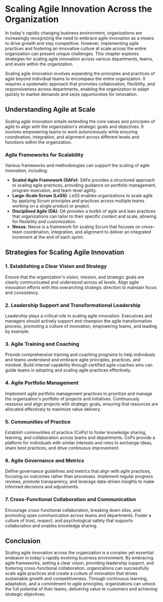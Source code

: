 Scaling Agile Innovation Across the Organization
=========================================================

In today's rapidly changing business environment, organizations are increasingly recognizing the need to embrace agile innovation as a means to drive growth and stay competitive. However, implementing agile practices and fostering an innovative culture at scale across the entire organization can present unique challenges. This chapter explores strategies for scaling agile innovation across various departments, teams, and levels within the organization.

Scaling agile innovation involves expanding the principles and practices of agile beyond individual teams to encompass the entire organization. It requires a systematic approach that promotes collaboration, flexibility, and responsiveness across departments, enabling the organization to adapt quickly to market demands and seize opportunities for innovation.

**Understanding Agile at Scale**
--------------------------------

Scaling agile innovation entails extending the core values and principles of agile to align with the organization's strategic goals and objectives. It involves empowering teams to work autonomously while ensuring coordination, integration, and alignment across different levels and functions within the organization.

### **Agile Frameworks for Scalability**

Various frameworks and methodologies can support the scaling of agile innovation, including:

* **Scaled Agile Framework (SAFe)**: SAFe provides a structured approach to scaling agile practices, providing guidance on portfolio management, program execution, and team-level agility.
* **Large-Scale Scrum (LeSS)**: LeSS enables organizations to scale agile by applying Scrum principles and practices across multiple teams working on a single product or project.
* **Disciplined Agile (DA)**: DA provides a toolkit of agile and lean practices that organizations can tailor to their specific context and scale, allowing for flexibility and customization.
* **Nexus**: Nexus is a framework for scaling Scrum that focuses on cross-team coordination, integration, and alignment to deliver an integrated increment at the end of each sprint.

**Strategies for Scaling Agile Innovation**
-------------------------------------------

### **1. Establishing a Clear Vision and Strategy**

Ensure that the organization's vision, mission, and strategic goals are clearly communicated and understood across all levels. Align agile innovation efforts with this overarching strategic direction to maintain focus and consistency.

### **2. Leadership Support and Transformational Leadership**

Leadership plays a critical role in scaling agile innovation. Executives and managers should actively support and champion the agile transformation process, promoting a culture of innovation, empowering teams, and leading by example.

### **3. Agile Training and Coaching**

Provide comprehensive training and coaching programs to help individuals and teams understand and embrace agile principles, practices, and mindset. Build internal capability through certified agile coaches who can guide teams in adopting and scaling agile practices effectively.

### **4. Agile Portfolio Management**

Implement agile portfolio management practices to prioritize and manage the organization's portfolio of projects and initiatives. Continuously reassess and align projects with strategic goals, ensuring that resources are allocated effectively to maximize value delivery.

### **5. Communities of Practice**

Establish communities of practice (CoPs) to foster knowledge sharing, learning, and collaboration across teams and departments. CoPs provide a platform for individuals with similar interests and roles to exchange ideas, share best practices, and drive continuous improvement.

### **6. Agile Governance and Metrics**

Define governance guidelines and metrics that align with agile practices, focusing on outcomes rather than processes. Implement regular progress reviews, promote transparency, and leverage data-driven insights to make informed decisions and adjustments.

### **7. Cross-Functional Collaboration and Communication**

Encourage cross-functional collaboration, breaking down silos, and promoting open communication across teams and departments. Foster a culture of trust, respect, and psychological safety that supports collaboration and enables knowledge sharing.

**Conclusion**
--------------

Scaling agile innovation across the organization is a complex yet essential endeavor in today's rapidly evolving business environment. By embracing agile frameworks, setting a clear vision, providing leadership support, and fostering cross-functional collaboration, organizations can successfully scale agile practices and create a culture of innovation that drives sustainable growth and competitiveness. Through continuous learning, adaptation, and a commitment to agile principles, organizations can unlock the full potential of their teams, delivering value to customers and achieving strategic objectives.
